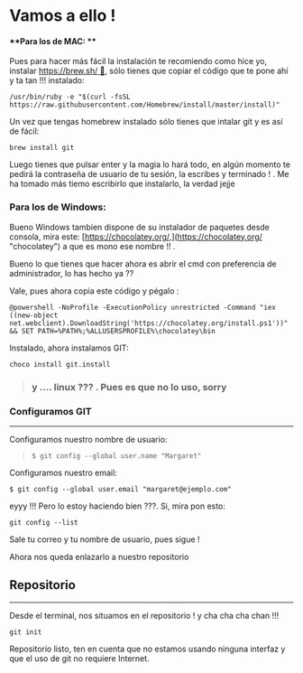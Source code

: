 # **Vamos a ello !**

#### **Para los de MAC: **

Pues para hacer más fácil la instalación te recomiendo como hice yo, instalar [https://brew.sh/ ](https://brew.sh/ "Homebrew")[🍺](http://emojipedia.org/beer-mug/), sólo tienes que copiar el código que te pone ahí y ta tan !!! instalado:

```
/usr/bin/ruby -e "$(curl -fsSL https://raw.githubusercontent.com/Homebrew/install/master/install)"
```

Un vez que tengas homebrew instalado sólo tienes que intalar git y es así de fácil:

```
brew install git
```

Luego tienes que pulsar enter y la magia lo hará todo, en algún momento te pedirá la contraseña de usuario de tu sesión, la escribes y terminado ! . Me ha tomado más tiemo escribirlo que instalarlo, la verdad jejje

### Para los de Windows:

Bueno Windows tambíen dispone de su instalador de paquetes desde consola, mira este: [https://chocolatey.org/,](https://chocolatey.org/ "chocolatey") a que es mono ese nombre !! .

Bueno lo que tienes que hacer ahora es abrir el cmd con preferencia de administrador, lo has hecho ya ??

Vale, pues ahora copia este código y pégalo :

```
@powershell -NoProfile -ExecutionPolicy unrestricted -Command "iex ((new-object net.webclient).DownloadString('https://chocolatey.org/install.ps1'))" && SET PATH=%PATH%;%ALLUSERSPROFILE%\chocolatey\bin
```

Instalado, ahora instalamos GIT:

```
choco install git.install
```

> ### y .... linux ??? . Pues es que no lo uso, sorry

### Configuramos GIT

---

Configuramos nuestro nombre de usuario:

> ```
> $ git config --global user.name "Margaret"
> ```

Configuramos nuestro email:

```
$ git config --global user.email "margaret@ejemplo.com"
```

eyyy !!! Pero lo estoy haciendo bien ???. Si, mira pon esto:

```
git config --list
```

Sale tu correo y tu nombre de usuario, pues sigue !

Ahora nos queda enlazarlo a nuestro repositorio

## Repositorio

---

Desde el terminal, nos situamos en el repositorio ! y cha cha cha chan !!!

```
git init 
```

Repositorio listo, ten en cuenta que no estamos usando ninguna interfaz y que el uso de git no requiere Internet.

